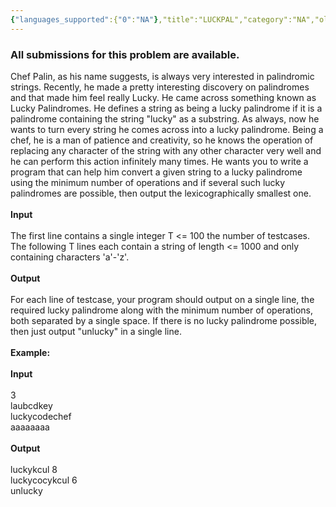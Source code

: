 ```yaml
---
{"languages_supported":{"0":"NA"},"title":"LUCKPAL","category":"NA","old_version":true,"problem_code":"LUCKPAL","tags":{"0":"NA"},"layout":"problem"}
---
```


<h3> All submissions for this problem are available. </h3>Chef Palin, as his name suggests, is always very interested in palindromic strings. Recently, he made a pretty interesting discovery on palindromes and that made him feel really Lucky. He came across something known as Lucky Palindromes. He defines a string as being a lucky palindrome if it is a palindrome containing the string "lucky" as a substring. As always, now he wants to turn every string he comes across into a lucky palindrome. Being a chef, he is a man of patience and creativity, so he knows the operation of replacing any character of the string with any other character very well and he can perform this action infinitely many times. He wants you to write a program that can help him convert a given string to a lucky palindrome using the minimum number of operations and if several such lucky palindromes are possible, then output the lexicographically smallest one.
<br /><br />
<b>Input</b>
<br /><br />
The first line contains a single integer T &lt;= 100 the number of testcases. The following T lines each contain a string of length &lt;= 1000 and only containing characters 'a'-'z'.
<br /><br />
<b>Output</b>
<br /><br />
For each line of testcase, your program should output on a single line, the required lucky palindrome along with the minimum number of operations, both separated by a single space. If there is no lucky palindrome possible, then just output "unlucky" in a single line.
<br /><br />
<b>Example:</b>
<br /><br />
<b>Input</b>
<br /><br />
3<br />
laubcdkey<br />
luckycodechef<br />
aaaaaaaa
<br /><br />
<b>Output</b>
<br /><br />
luckykcul 8<br />
luckycocykcul 6<br />
unlucky<br />    